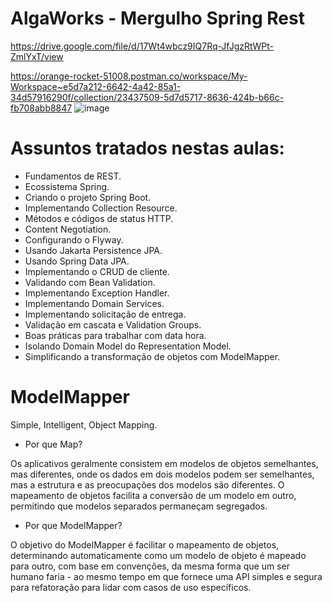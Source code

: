 # AlgaWorks - Mergulho Spring Rest

https://drive.google.com/file/d/17Wt4wbcz9IQ7Rq-JfJgzRtWPt-ZmlYxT/view

https://orange-rocket-51008.postman.co/workspace/My-Workspace~e5d7a212-6642-4a42-85a1-34d57916290f/collection/23437509-5d7d5717-8636-424b-b66c-fb708abb8847
![image](https://github.com/Paulo555Bispo/Aula-Spring-Rest-AlgaWorks/assets/63209799/1073887e-77ac-4f63-86b5-6b55996a6dde)

# Assuntos tratados nestas aulas:
- Fundamentos de REST.
- Ecossistema Spring.
- Criando o projeto Spring Boot.
- Implementando Collection Resource.
- Métodos e códigos de status HTTP.
- Content Negotiation.
- Configurando o Flyway.
- Usando Jakarta Persistence JPA.
- Usando Spring Data JPA.
- Implementando o CRUD de cliente.
- Validando com Bean Validation.
- Implementando Exception Handler.
- Implementando Domain Services.
- Implementando solicitação de entrega.
- Validação em cascata e Validation Groups.
- Boas práticas para trabalhar com data hora.
- Isolando Domain Model do Representation Model.
- Simplificando a transformação de objetos com ModelMapper.



# ModelMapper
Simple, Intelligent, Object Mapping.

- Por que Map?

Os aplicativos geralmente consistem em modelos de objetos semelhantes, mas diferentes, onde os dados em dois modelos podem ser semelhantes, mas a estrutura e as preocupações dos modelos são diferentes. O mapeamento de objetos facilita a conversão de um modelo em outro, permitindo que modelos separados permaneçam segregados.

- Por que ModelMapper?
  
O objetivo do ModelMapper é facilitar o mapeamento de objetos, determinando automaticamente como um modelo de objeto é mapeado para outro, com base em convenções, da mesma forma que um ser humano faria - ao mesmo tempo em que fornece uma API simples e segura para refatoração para lidar com casos de uso específicos.
